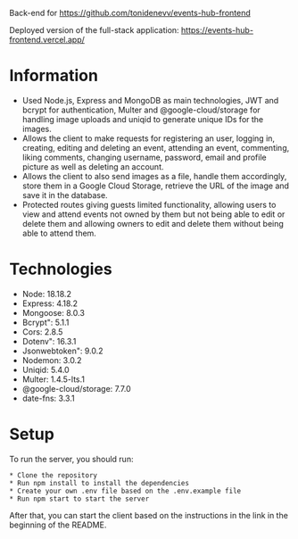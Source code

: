 Back-end for https://github.com/tonidenevv/events-hub-frontend

Deployed version of the full-stack application: https://events-hub-frontend.vercel.app/

# Information
* Used Node.js, Express and MongoDB as main technologies, JWT and bcrypt for authentication, Multer and @google-cloud/storage for handling image uploads and uniqid to generate unique IDs for the images.
* Allows the client to make requests for registering an user, logging in, creating, editing and deleting an event, attending an event, commenting, liking comments, changing username, password, email and profile picture as well as deleting an account.
* Allows the client to also send images as a file, handle them accordingly, store them in a Google Cloud Storage, retrieve the URL of the image and save it in the database.
* Protected routes giving guests limited functionality, allowing users to view and attend events not owned by them but not being able to edit or delete them and allowing owners to edit and delete them without being able to attend them.

# Technologies
* Node: 18.18.2
* Express: 4.18.2
* Mongoose: 8.0.3
* Bcrypt": 5.1.1
* Cors: 2.8.5
* Dotenv": 16.3.1
* Jsonwebtoken": 9.0.2
* Nodemon: 3.0.2
* Uniqid: 5.4.0
* Multer: 1.4.5-lts.1
* @google-cloud/storage: 7.7.0
* date-fns: 3.3.1

# Setup
To run the server, you should run:
```
* Clone the repository
* Run npm install to install the dependencies
* Create your own .env file based on the .env.example file
* Run npm start to start the server
```

After that, you can start the client based on the instructions in the link in the beginning of the README.
